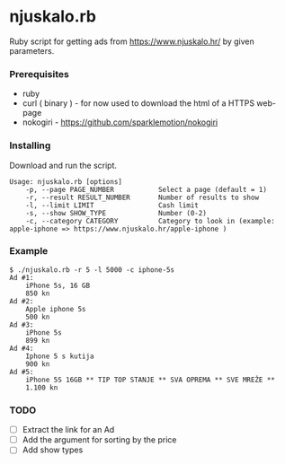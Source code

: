 # njuskalo.rb
Ruby script for getting ads from https://www.njuskalo.hr/ by given parameters.

### Prerequisites

 - ruby
 - curl ( binary ) - for now used to download the html of a HTTPS web-page
 - nokogiri - https://github.com/sparklemotion/nokogiri

### Installing

Download and run the script.

```
Usage: njuskalo.rb [options]
    -p, --page PAGE_NUMBER           Select a page (default = 1)
    -r, --result RESULT_NUMBER       Number of results to show
    -l, --limit LIMIT                Cash limit
    -s, --show SHOW_TYPE             Number (0-2)
    -c, --category CATEGORY          Category to look in (example: apple-iphone => https://www.njuskalo.hr/apple-iphone )
```

### Example

```
$ ./njuskalo.rb -r 5 -l 5000 -c iphone-5s
Ad #1: 
	iPhone 5s, 16 GB
	850 kn
Ad #2: 
	Apple iphone 5s
	500 kn
Ad #3: 
	iPhone 5s
	899 kn
Ad #4: 
	Iphone 5 s kutija
	900 kn
Ad #5: 
	iPhone 5S 16GB ** TIP TOP STANJE ** SVA OPREMA ** SVE MREŽE **
	1.100 kn
```


### TODO
 - [ ] Extract the link for an Ad
 - [ ] Add the argument for sorting by the price
 - [ ] Add show types
